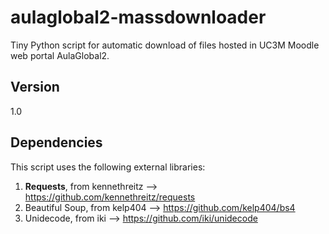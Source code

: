 # aulaglobal2-massdownloader
Tiny Python script for automatic download of files hosted in UC3M Moodle web portal AulaGlobal2.

<h2>Version</h2>
1.0

<h2>Dependencies</h2>

This script uses the following external libraries:

  1. <b>Requests</b>, from kennethreitz --> https://github.com/kennethreitz/requests
  2. Beautiful Soup, from kelp404 --> https://github.com/kelp404/bs4
  3. Unidecode, from iki --> https://github.com/iki/unidecode
